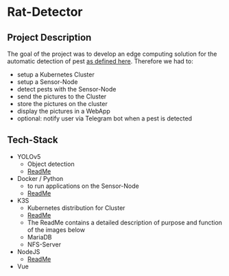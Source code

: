 # Rat-Detector

## Project Description 
The goal of the project was to develop an edge computing solution for the automatic detection of pest [as defined here](https://www.christianbaun.de/CGC2223/index.html). Therefore we had to:
* setup a Kubernetes Cluster
* setup a Sensor-Node
* detect pests with the Sensor-Node
* send the pictures to the Cluster
* store the pictures on the cluster 
* display the pictures in a WebApp
* optional: notify user via Telegram bot when a pest is detected

## Tech-Stack 
* YOLOv5
  * Object detection
  * [ReadMe](./SensorNode/weights/README.md) 
* Docker / Python
  * to run applications on the Sensor-Node
  * [ReadMe](./SensorNode/README.md)
* K3S
  * Kubernetes distribution for Cluster
  * [ReadMe](./RasPiCluster/KubernetesCluster/README.md)
  * The ReadMe contains a detailed description of purpose and function of the images below
  * MariaDB 
  * NFS-Server 
* NodeJS 
  * [ReadMe](./RasPiCluster/WebApp/README.md)
* Vue





